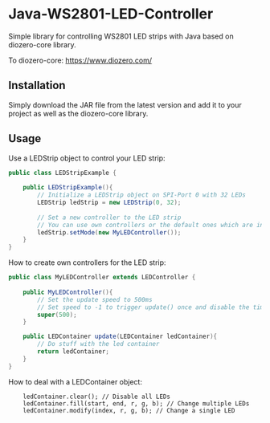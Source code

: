 # Java-WS2801-LED-Controller
Simple library for controlling WS2801 LED strips with Java based on diozero-core library.

To diozero-core: https://www.diozero.com/

## Installation

Simply download the JAR file from the latest version and add it to your project as well as the diozero-core library.

## Usage

Use a LEDStrip object to control your LED strip:

````java
public class LEDStripExample {
    
    public LEDStripExample(){
        // Initialize a LEDStrip object on SPI-Port 0 with 32 LEDs
        LEDStrip ledStrip = new LEDStrip(0, 32);
        
        // Set a new controller to the LED strip
        // You can use own controllers or the default ones which are included in the library
        ledStrip.setMode(new MyLEDController());
    }   
}
````

How to create own controllers for the LED strip:

````java
public class MyLEDController extends LEDController {
    
    public MyLEDController(){
        // Set the update speed to 500ms 
        // Set speed to -1 to trigger update() once and disable the timer
        super(500);
    }

    public LEDContainer update(LEDContainer ledContainer){
        // Do stuff with the led container
        return ledContainer;
    }
}
````

How to deal with a LEDContainer object:

````
    ledContainer.clear(); // Disable all LEDs
    ledContainer.fill(start, end, r, g, b); // Change multiple LEDs
    ledContainer.modify(index, r, g, b); // Change a single LED
````